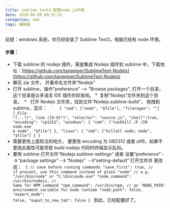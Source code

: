 ```yaml
---
title: sublime text3 配置node.js环境
date: 2018-06-08 09:32:52
categories: web
tags: 编辑器
---
```


前提：windows 系统，你已经安装了 Sublime Text3，电脑已经有 node 环境。

<!--more-->

#### 步骤：

- 下载 sublime 的 nodejs 插件，需是集成 Nodejs 插件到 sublime 中，下载地址：[https://github.com/tanepiper/SublimeText-Nodejs](https://github.com/tanepiper/SublimeText-Nodejs)
- 解压 zip 文件， 并重命名文件夹“Nodejs”
- 打开 sublime，操作"preference" --> "Browse packages", 打开一个目录，这个目录是众多语言 IDE 插件的存放地。
  *  复制”Nodejs“文件夹到这个目录。 
  *   打开 Nodejs 文件夹，找到文件“Nodejs.sublime-build”， 拖拽到 sublime，显示：       
  <code>
  {
  "cmd": ["node", "$file"],
  "file*regex": "^[ ]\_File \"(...*?)\", line ([0-9]\*)",
  "selector": "source.js",
  "shell":true,
  "encoding": "cp1252",
  "windows":
  {
  "cmd": ["taskkill /F /IM node.exe & node", "$file"]
  },
  "linux":
  {
  "cmd": ["killall node; node", "$file"]
  }
  }
  </code>
- 需要更改上面标注的地方， 要更改 encoding 为 GB2312 或者 utf8，如果不更改此属性可能导致 build nodejs 代码时终端显示乱码。
- 要用 sublime 打开文件“Nodejs.sublime-settings” 或者 设置“preference” --》 “package settings” --》 “Nodejs”  --》“setting-default” 打开文件并 更改成：
  <code>
  {
  // save before running commands
  "save_first": true,
  // if present, use this command instead of plain "node"
  // e.g. "/usr/bin/node" or "C:\bin\node.exe"
  "node_command": /usr/bin/nodejs,
  // Same for NPM command
  "npm_command": /usr/bin/npm,
  // as 'NODE_PATH' environment variable for node runtime
  "node_path": false,
  "expert_mode": false,
  "ouput_to_new_tab": false
  }
  </code>
  到此，已经配置好了。
